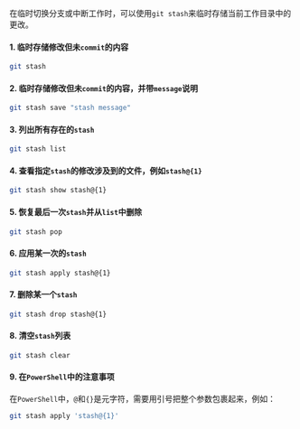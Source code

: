 在临时切换分支或中断工作时，可以使用`git stash`来临时存储当前工作目录中的更改。

#### 1. 临时存储修改但未`commit`的内容

```bash
git stash
```

#### 2. 临时存储修改但未`commit`的内容，并带`message`说明

```bash
git stash save "stash message"
```

#### 3. 列出所有存在的`stash`

```bash
git stash list
```

#### 4. 查看指定`stash`的修改涉及到的文件，例如`stash@{1}`

```bash
git stash show stash@{1}
```

#### 5. 恢复最后一次`stash`并从`list`中删除

```bash
git stash pop
```

#### 6. 应用某一次的`stash`

```bash
git stash apply stash@{1}
```

#### 7. 删除某一个`stash`

```bash
git stash drop stash@{1}
```

#### 8. 清空`stash`列表

```bash
git stash clear
```

#### 9. 在`PowerShell`中的注意事项

在`PowerShell`中，`@`和`{}`是元字符，需要用引号把整个参数包裹起来，例如：

```bash
git stash apply 'stash@{1}'
```
